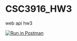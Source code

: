 # CSC3916_HW3
web api hw3

[![Run in Postman](https://run.pstmn.io/button.svg)](https://app.getpostman.com/run-collection/6a082f52abe1ca64e733#?env%5Bhw3%5D=W3sia2V5IjoiIiwidmFsdWUiOiIiLCJkZXNjcmlwdGlvbiI6IiIsImVuYWJsZWQiOmZhbHNlfSx7ImRlc2NyaXB0aW9uIjp7ImNvbnRlbnQiOiIiLCJ0eXBlIjoidGV4dC9wbGFpbiJ9LCJ2YWx1ZSI6IkpXVCBleUpoYkdjaU9pSklVekkxTmlJc0luUjVjQ0k2SWtwWFZDSjkuZXlKcFpDSTZJalZqT0dZek16RXdNakpsT0RVMU1EQXdOR0V3WTJFNE9DSXNJblZ6WlhKdVlXMWxJam9pYldWdFpTSXNJbWxoZENJNk1UVTFNamc0T1RFMk1YMC5JWUhiM1FJdmZzZHBZcDJMY09GTUxKTUt4YlJvbXFFTlFNMDNpOHJvcXFjIiwia2V5IjoidG9rZW4iLCJlbmFibGVkIjp0cnVlfV0=)
